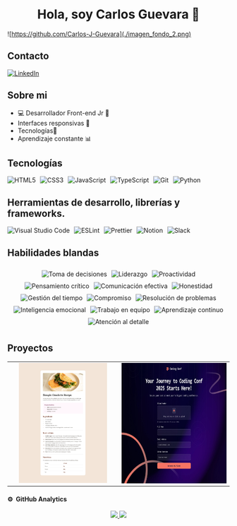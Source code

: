 <h1 align="center">Hola, soy <a>Carlos Guevara</a> 👋</h1>

![https://github.com/Carlos-J-Guevara](./imagen_fondo_2.png)
## Contacto
[![LinkedIn](https://img.shields.io/badge/LinkedIn-0A66C2?style=for-the-badge&logo=linkedin&logoColor=white)](https://www.linkedin.com/in/carlos-jose-angel-guevara-micciollo-a0925616b/)

## Sobre mi
- 💻 Desarrollador Front-end Jr  👋
- Interfaces responsivas 📲
- Tecnologías📡 
- Aprendizaje constante 📊

## Tecnologías
<div style="display: flex; gap: 10px; align-items: center;">
  <img src="https://img.shields.io/badge/HTML5-E34F26?style=for-the-badge&logo=html5&logoColor=white" alt="HTML5" style="pointer-events: none;">
  <img src="https://img.shields.io/badge/CSS3-1572B6?style=for-the-badge&logo=css3&logoColor=white" alt="CSS3" style="pointer-events: none;">
  <img src="https://img.shields.io/badge/JavaScript-F7DF1E?style=for-the-badge&logo=javascript&logoColor=black" alt="JavaScript" style="pointer-events: none;">
  <img src="https://img.shields.io/badge/TypeScript-3178C6?style=for-the-badge&logo=typescript&logoColor=white" alt="TypeScript" style="pointer-events: none;">
  <img src="https://img.shields.io/badge/Git-F05032?style=for-the-badge&logo=git&logoColor=white" alt="Git" style="pointer-events: none;">
  <img src="https://img.shields.io/badge/Python-3776AB?style=for-the-badge&logo=python&logoColor=white" alt="Python" style="pointer-events: none;">
</div>

## Herramientas de desarrollo, librerías y frameworks.
<div style="display: flex; gap: 10px; align-items: center;"> 
  <img src="https://img.shields.io/badge/VS_Code-0078D4?style=for-the-badge&logo=visual-studio-code&logoColor=white" alt="Visual Studio Code" style="pointer-events:none;"> 
  <img src="https://img.shields.io/badge/ESLint-4B32C3?style=for-the-badge&logo=eslint&logoColor=white" alt="ESLint" style="pointer-events: none;"> 
  <img src="https://img.shields.io/badge/Prettier-F7B93E?style=for-the-badge&logo=prettier&logoColor=white" alt="Prettier" style="pointer-events: none;"> 
  <img src="https://img.shields.io/badge/Notion-000000?style=for-the-badge&logo=notion&logoColor=white" alt="Notion" style="pointer-events: none;"> 
  <img src="https://img.shields.io/badge/Slack-4A154B?style=for-the-badge&logo=slack&logoColor=white" alt="Slack" style="pointer-events: none;"> 
</div>



## Habilidades blandas
<div style="display: flex; flex-wrap: wrap; justify-content: center; gap: 10px; padding: 10px;">
  <img src="https://img.shields.io/badge/Toma%20de%20decisiones-4CAF50?style=for-the-badge&logo=target&logoColor=black" alt="Toma de decisiones" style="pointer-events: none;">
  <img src="https://img.shields.io/badge/Liderazgo-0052CC?style=for-the-badge&logo=leader&logoColor=white" alt="Liderazgo" style="pointer-events: none;">
  <img src="https://img.shields.io/badge/Proactividad-FF5722?style=for-the-badge&logo=lightbulb&logoColor=white" alt="Proactividad" style="pointer-events: none;">
  <img src="https://img.shields.io/badge/Pensamiento%20crítico-673AB7?style=for-the-badge&logo=brain&logoColor=white" alt="Pensamiento crítico" style="pointer-events: none;">
  <img src="https://img.shields.io/badge/Comunicación%20efectiva-0D47A1?style=for-the-badge&logo=megaphone&logoColor=white" alt="Comunicación efectiva" style="pointer-events: none;">
  <img src="https://img.shields.io/badge/Honestidad-FFEB3B?style=for-the-badge&logo=trustpilot&logoColor=black" alt="Honestidad" style="pointer-events: none;">
  <img src="https://img.shields.io/badge/Gestión%20del%20tiempo-6A1B9A?style=for-the-badge&logo=clock&logoColor=white" alt="Gestión del tiempo" style="pointer-events: none;">
  <img src="https://img.shields.io/badge/Compromiso-3F51B5?style=for-the-badge&logo=handshake&logoColor=white" alt="Compromiso" style="pointer-events: none;">
  <img src="https://img.shields.io/badge/Resolución%20de%20problemas-E53935?style=for-the-badge&logo=code&logoColor=white" alt="Resolución de problemas" style="pointer-events: none;">
  <img src="https://img.shields.io/badge/Inteligencia%20emocional-AD1457?style=for-the-badge&logo=heart&logoColor=white" alt="Inteligencia emocional" style="pointer-events: none;">
  <img src="https://img.shields.io/badge/Trabajo%20en%20equipo-0288D1?style=for-the-badge&logo=teams&logoColor=white" alt="Trabajo en equipo" style="pointer-events: none;">
  <img src="https://img.shields.io/badge/Aprendizaje%20continuo-388E3C?style=for-the-badge&logo=book&logoColor=white" alt="Aprendizaje continuo" style="pointer-events: none;">
  <img src="https://img.shields.io/badge/Atención%20al%20detalle-5D4037?style=for-the-badge&logo=magnifying-glass&logoColor=white" alt="Atención al detalle" style="pointer-events: none;">
</div>

## Proyectos

<table>
  <tr>
    <td width="50%" align="center">
      <a href="https://github.com/Carlos-J-Guevara/Practica-recipe-page-main" target="_blank">
        <img src="https://github.com/Carlos-J-Guevara/Practica-recipe-page-main/blob/main/design/desktop-design.jpg" width="200" alt="Recipe page Frontend Mentor">
      </a>
    </td>
    <td width="50%" align="center">
      <a href="https://github.com/Carlos-J-Guevara/conference-ticket-generator-main" target="_blank">
        <img src="https://github.com/Carlos-J-Guevara/conference-ticket-generator-main/blob/main/design/desktop/desktop-design-form.jpg" height="273" alt="conference-ticket-generator-main">
      </a>
    </td>
  </tr>
</table>


#### ⚙️ &nbsp;GitHub Analytics
<p align="center">
  <a href="https://github.com/Carlos-J-Guevara">
    <div style="display: flex; justify-content: center; gap: 20px;">
      <img height="140em" src="https://github-readme-stats-eight-theta.vercel.app/api?username=Carlos-J-Guevara&show_icons=true&theme=algolia&include_all_commits=true&count_private=true"/>
      <img height="140em" src="https://github-readme-stats-eight-theta.vercel.app/api/top-langs/?username=Carlos-J-Guevara&layout=compact&langs_count=8&theme=algolia"/>
    </div>
  </a>
</p>

<!--
**Carlos-J-Guevara/Carlos-J-Guevara** is a ✨ _special_ ✨ repository because its `README.md` (this file) appears on your GitHub profile.

Here are some ideas to get you started:

- 🔭 I’m currently working on ...
- 🌱 I’m currently learning ...
- 👯 I’m looking to collaborate on ...
- 🤔 I’m looking for help with ...
- 💬 Ask me about ...
- 📫 How to reach me: ...
- 😄 Pronouns: ...
- ⚡ Fun fact: ...
-->
